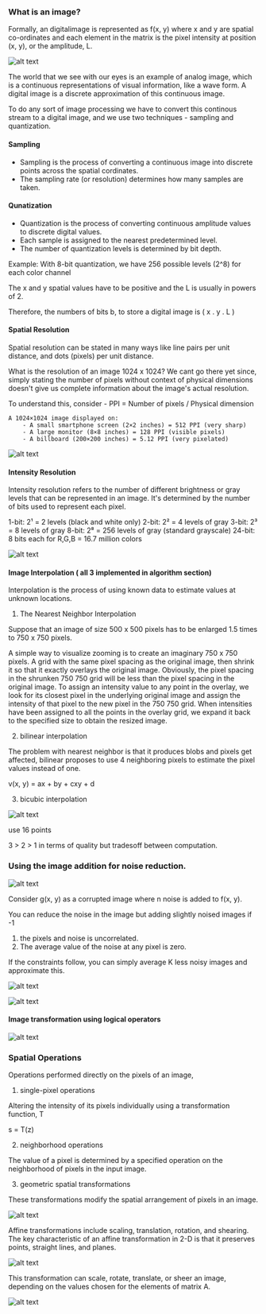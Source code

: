 ### What is an image?

Formally, an digitalimage is represented as f(x, y) where x and y are spatial co-ordinates and each element in the matrix is the pixel intensity at position (x, y), or the amplitude, L.

![alt text](../images/image.png)

The world that we see with our eyes is an example of analog image, which is a continuous representations of visual information, like a wave form.
A digital image is a discrete approximation of this continuous image.

To do any sort of image processing we have to convert this continous stream to a digital image, and we use two techniques - sampling and quantization.

#### Sampling

- Sampling is the process of converting a continuous image into discrete points across the spatial cordinates. 
- The sampling rate (or resolution) determines how many samples are taken.


#### Qunatization

- Quantization is the process of converting continuous amplitude values to discrete digital values.
- Each sample is assigned to the nearest predetermined level.
- The number of quantization levels is determined by bit depth.

Example: With 8-bit quantization, we have 256 possible levels (2^8) for each color channel

The x and y spatial values have to be positive and the L is usually in powers of 2.

Therefore, the numbers of bits b, to store a digital image is  ( x . y . L )

#### Spatial Resolution

Spatial resolution can be stated in many ways like line pairs per unit distance, and dots (pixels) per unit distance. 

What is the resolution of an image 1024 x 1024?
We cant go there yet since, simply stating the number of pixels without context of physical dimensions doesn't give us complete information about the image's actual resolution.

To understand this, consider -
PPI = Number of pixels / Physical dimension

```
A 1024×1024 image displayed on:
    - A small smartphone screen (2×2 inches) = 512 PPI (very sharp)
    - A large monitor (8×8 inches) = 128 PPI (visible pixels)
    - A billboard (200×200 inches) = 5.12 PPI (very pixelated)
```

![alt text](../images/image-1.png)


#### Intensity Resolution

Intensity resolution refers to the number of different brightness or gray levels that can be represented in an image.
It's determined by the number of bits used to represent each pixel.

1-bit: 2¹ = 2 levels (black and white only)
2-bit: 2² = 4 levels of gray
3-bit: 2³ = 8 levels of gray
8-bit: 2⁸ = 256 levels of gray (standard grayscale)
24-bit: 8 bits each for R,G,B = 16.7 million colors

![alt text](../images/image-2.png)

#### Image Interpolation ( all 3 implemented in algorithm section)

Interpolation is the process of using known data to estimate values at unknown locations.

1. The Nearest Neighbor Interpolation

Suppose that an image of size 500 x 500 pixels has to be enlarged 1.5 times to 750 x 750 pixels.

A simple way to visualize zooming is to create an imaginary 750 x 750 pixels. 
A grid with the same pixel spacing as the original image, then shrink it so that it exactly overlays the original image. 
Obviously, the pixel spacing in the shrunken 750 750 grid will be less than the pixel spacing in the original image.
To assign an intensity value to any point in the overlay, we look for its closest pixel in the underlying original image and assign the intensity of that pixel to the new pixel in the 750 750 grid.
When intensities have been assigned to all the points in the overlay grid, we expand it back to the specified size to obtain the resized image.

2. bilinear interpolation

The problem with nearest neighbor is that it produces blobs and pixels get affected, bilinear proposes to use 4 neighboring pixels to estimate the pixel values instead of one.

v(x, y) = ax + by + cxy + d

3. bicubic interpolation

![alt text](../images/image-3.png)

use 16 points

3 > 2 > 1 in terms of quality but tradesoff between computation.


### Using the image addition for noise reduction.

![alt text](../images/image-4.png)

Consider g(x, y) as a corrupted image where n noise is added to f(x, y).

You can reduce the noise in the image but adding slightly noised images if -1
1. the pixels and noise is uncorrelated.
2. The average value of the noise at any pixel is zero.

If the constraints follow, you can simply average K less noisy images and approximate this.

![alt text](../images/image-5.png)

![alt text](../images/math-proof.jpeg)


#### Image transformation using logical operators

![alt text](../images/image-6.png)


### Spatial Operations

Operations performed directly on the pixels of an image,

1. single-pixel operations

Altering the intensity of its pixels individually using a transformation function, T

s = T(z)

2. neighborhood operations

The value of a pixel is determined by a specified operation on the neighborhood of pixels in the input image.

3. geometric spatial transformations

These transformations modify the spatial arrangement of pixels in an image.

![alt text](../images/image-7.png)

Affine transformations include scaling, translation, rotation, and shearing. The key characteristic of an affine transformation in 2-D is that it preserves points, straight lines, and planes.

![alt text](../images/image-8.png)

This transformation can scale, rotate, translate, or sheer an image, depending on the values chosen for the elements of matrix A.

![alt text](../images/image-9.png)

